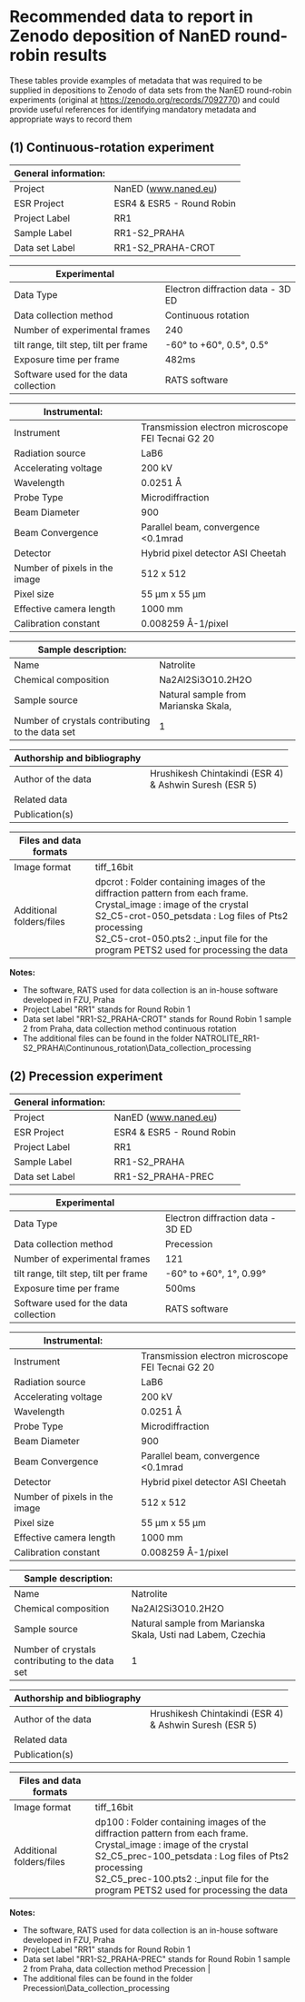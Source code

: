 # Recommended data to report in Zenodo deposition of NanED round-robin results

These tables provide examples of metadata that was required to be supplied in depositions to Zenodo of data sets from the NanED round-robin experiments
(original at https://zenodo.org/records/7092770) and could provide useful references for identifying mandatory metadata and appropriate ways to record them

## (1) Continuous-rotation experiment

| General information:                  |                                       |
| ------------------------------------- | ------------------------------------- |
| Project                               | NanED (www.naned.eu)                  |
| ESR Project                           | ESR4 & ESR5 - Round Robin             |
| Project Label                         | RR1                                   |
| Sample Label                          | RR1-S2_PRAHA                          |
| Data set Label                        | RR1-S2_PRAHA-CROT                     |


| Experimental                          |                                       |
| ------------------------------------- | ------------------------------------- |
| Data Type                             | Electron diffraction data - 3D ED     |
| Data collection method                | Continuous rotation                   |
| Number of experimental frames         | 240                                   |
| tilt range, tilt step, tilt per frame | -60° to +60°, 0.5°, 0.5°              |
| Exposure time per frame               | 482ms                                 |
| Software used for the data collection | RATS software                         |


| Instrumental:                         |                                       |
| ------------------------------------- | ------------------------------------- |
| Instrument                            | Transmission electron microscope <br>FEI Tecnai G2 20                  |
| Radiation source                      | LaB6                                  |
| Accelerating voltage                  | 200 kV                                |
| Wavelength                            | 0.0251 Å                              |
| Probe Type                            | Microdiffraction                      |
| Beam Diameter                         | 900                                   |
| Beam Convergence                      | Parallel beam, convergence <0.1mrad   |
| Detector                              | Hybrid pixel detector ASI Cheetah     |
| Number of pixels in the image         | 512 x 512                             |
| Pixel size                            | 55 µm x 55 µm                         |
| Effective camera length               | 1000 mm                               |
| Calibration constant                  | 0.008259 Å-1/pixel                    |


| Sample description:                   |                                       |
| ------------------------------------- | ------------------------------------- |
| Name                                  | Natrolite                             |
| Chemical composition                  | Na2Al2Si3O10.2H2O                     |
| Sample source                         | Natural sample from Marianska Skala,  |
| Number of crystals contributing to the data set      | 1                                     |



| Authorship and bibliography           |                                       |
| ------------------------------------- | ------------------------------------- |
| Author of the data                    | Hrushikesh Chintakindi (ESR 4)<br>& Ashwin Suresh (ESR 5)               |
| Related data                          |                                       |
| Publication(s)                        |                                       |


| Files and data formats                |                                       |
| ------------------------------------- | ------------------------------------- |
| Image format                          | tiff_16bit                            |
| Additional folders/files              | dpcrot : Folder containing images of the diffraction pattern from each frame. <br>Crystal_image : image of the crystal<br>S2_C5-crot-050_petsdata : Log files of Pts2 processing<br>S2_C5-crot-050.pts2 :_input file for the program PETS2 used for processing the data                              |


**Notes:**
 * The software, RATS used for data collection is an in-house software developed in FZU, Praha
 * Project Label "RR1" stands for Round Robin 1
 * Data set label "RR1-S2_PRAHA-CROT" stands for Round Robin 1 sample 2 from Praha, data collection method continuous rotation   
 * The additional files can be found in the folder NATROLITE_RR1-S2_PRAHA\Continunous_rotation\Data_collection_processing

## (2) Precession experiment

| General information:                  |                                       |
| ------------------------------------- | ------------------------------------- |
| Project                               | NanED (www.naned.eu)                  |
| ESR Project                           | ESR4 & ESR5 - Round Robin             |
| Project Label                         | RR1                                   |
| Sample Label                          | RR1-S2_PRAHA                          |
| Data set Label                        | RR1-S2_PRAHA-PREC                     |


| Experimental                          |                                       |
| ------------------------------------- | ------------------------------------- |
| Data Type                             | Electron diffraction data - 3D ED     |
| Data collection method                | Precession                            |
| Number of experimental frames         | 121                                   |
| tilt range, tilt step, tilt per frame | -60° to +60°, 1°, 0.99°               |
| Exposure time per frame               | 500ms                                 |
| Software used for the data collection | RATS software                         |


| Instrumental:                         |                                       |
| ------------------------------------- | ------------------------------------- |
| Instrument                            | Transmission electron microscope<br>FEI Tecnai G2 20                  |
| Radiation source                      | LaB6                                  |
| Accelerating voltage                  | 200 kV                                |
| Wavelength                            | 0.0251 Å                              |
| Probe Type                            | Microdiffraction                      |
| Beam Diameter                         | 900                                   |
| Beam Convergence                      | Parallel beam, convergence <0.1mrad   |
| Detector                              | Hybrid pixel detector ASI Cheetah     |
| Number of pixels in the image         | 512 x 512                             |
| Pixel size                            | 55 µm x 55 µm                         |
| Effective camera length               | 1000 mm                               |
| Calibration constant                  | 0.008259 Å-1/pixel                    |


| Sample description:                   |                                       |
| ------------------------------------- | ------------------------------------- |
| Name                                  | Natrolite                             |
| Chemical composition                  | Na2Al2Si3O10.2H2O                     |
| Sample source                         | Natural sample from Marianska Skala,   Usti nad Labem, Czechia               |
| Number of crystals contributing to the data set       | 1                                     |


| Authorship and bibliography           |                                       |
| ------------------------------------- | ------------------------------------- |
| Author of the data                    | Hrushikesh Chintakindi (ESR 4)<br> & Ashwin Suresh (ESR 5)               |
| Related data                          |                                       |
| Publication(s)                        |                                       |


| Files and data formats                |                                       |
| ------------------------------------- | ------------------------------------- |
| Image format                          | tiff_16bit                            |
| Additional folders/files              | dp100 : Folder containing images of the diffraction pattern from each frame.<br>Crystal_image : image of the crystal<br>S2_C5_prec-100_petsdata : Log files of Pts2 processing<br>S2_C5_prec-100.pts2 :_input file for the program PETS2 used for processing the data                              |


**Notes:**                                                                   
 * The software, RATS used for data collection is an in-house software developed  in FZU, Praha 
 * Project Label "RR1" stands for Round Robin 1 
 * Data set label "RR1-S2_PRAHA-PREC" stands for Round Robin 1 sample 2 from Praha, data collection method Precession                                      |
 * The additional files can be found in the folder Precession\Data_collection_processing 
